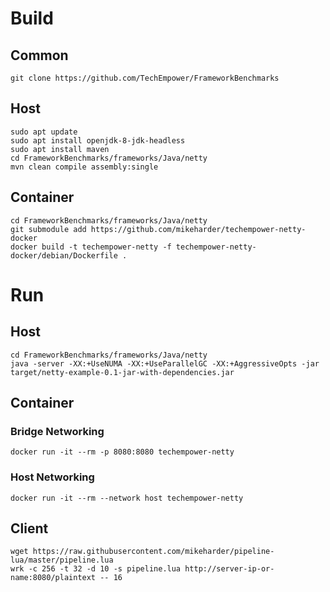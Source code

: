 # Build
## Common
```
git clone https://github.com/TechEmpower/FrameworkBenchmarks
```
## Host
```
sudo apt update
sudo apt install openjdk-8-jdk-headless
sudo apt install maven
cd FrameworkBenchmarks/frameworks/Java/netty
mvn clean compile assembly:single
```
## Container
```
cd FrameworkBenchmarks/frameworks/Java/netty
git submodule add https://github.com/mikeharder/techempower-netty-docker
docker build -t techempower-netty -f techempower-netty-docker/debian/Dockerfile .
```

# Run
## Host
```
cd FrameworkBenchmarks/frameworks/Java/netty
java -server -XX:+UseNUMA -XX:+UseParallelGC -XX:+AggressiveOpts -jar target/netty-example-0.1-jar-with-dependencies.jar
```
## Container
### Bridge Networking
```
docker run -it --rm -p 8080:8080 techempower-netty
```

### Host Networking
```
docker run -it --rm --network host techempower-netty
```

## Client
```
wget https://raw.githubusercontent.com/mikeharder/pipeline-lua/master/pipeline.lua
wrk -c 256 -t 32 -d 10 -s pipeline.lua http://server-ip-or-name:8080/plaintext -- 16
```
